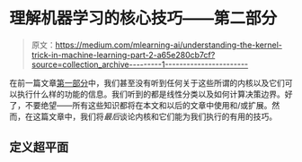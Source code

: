 # 理解机器学习的核心技巧——第二部分

> 原文：<https://medium.com/mlearning-ai/understanding-the-kernel-trick-in-machine-learning-part-2-a65e280cb7cf?source=collection_archive---------1----------------------->

在前一篇文章[第一部分](https://najamogeltoft.medium.com/understanding-the-kernel-trick-in-machine-learning-part-1-c7fb8738797b)中，我们甚至没有听到任何关于这些所谓的内核以及它们可以执行什么样的功能的信息。我们听到的都是线性分类以及如何计算决策边界。好了，不要绝望——所有这些知识都将在本文和以后的文章中使用和/或扩展。然而，在这篇文章中，我们将*最后*谈论内核和它们能为我们执行的有用的技巧。

## 定义超平面